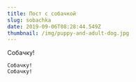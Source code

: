 ```yaml
---
title: Пост с собачкой
slug: sobachka
date: 2019-09-06T08:28:44.549Z
thumbnail: /img/puppy-and-adult-dog.jpg
---
```

Собачку!

```
Собачку!
Собачку!
```